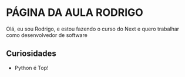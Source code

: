 # PÁGINA DA AULA RODRIGO

Olá, eu sou Rodrigo, e estou fazendo o curso do Next e quero trabalhar como desenvolvedor de software


## Curiosidades

- Python é Top!
